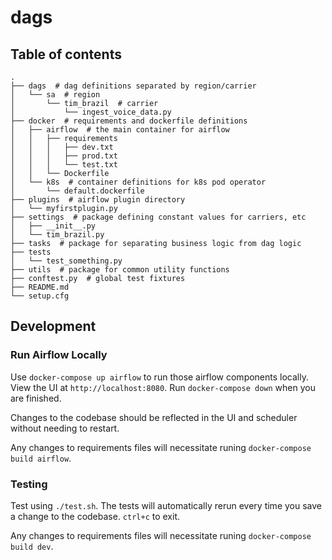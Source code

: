 # dags

## Table of contents

``` shell
.
├── dags  # dag definitions separated by region/carrier
│   └── sa  # region
│       └── tim_brazil  # carrier
│           └── ingest_voice_data.py
├── docker  # requirements and dockerfile definitions
│   ├── airflow  # the main container for airflow
│   │   ├── requirements
│   │   │   ├── dev.txt
│   │   │   ├── prod.txt
│   │   │   └── test.txt
│   │   └── Dockerfile
│   └── k8s  # container definitions for k8s pod operator
│       └── default.dockerfile
├── plugins  # airflow plugin directory
│   └── myfirstplugin.py
├── settings  # package defining constant values for carriers, etc
│   ├── __init__.py
│   └── tim_brazil.py
├── tasks  # package for separating business logic from dag logic
├── tests
│   └── test_something.py
├── utils  # package for common utility functions
├── conftest.py  # global test fixtures
├── README.md
└── setup.cfg
```

## Development

### Run Airflow Locally

Use `docker-compose up airflow` to run those airflow components locally. View the UI at `http://localhost:8080`. Run `docker-compose down` when you are finished.

Changes to the codebase should be reflected in the UI and scheduler without needing to restart.

Any changes to requirements files will necessitate runing `docker-compose build airflow`.

### Testing

Test using `./test.sh`. The tests will automatically rerun every time you save a change to the codebase. `ctrl+c` to exit.

Any changes to requirements files will necessitate runing `docker-compose build dev`.
